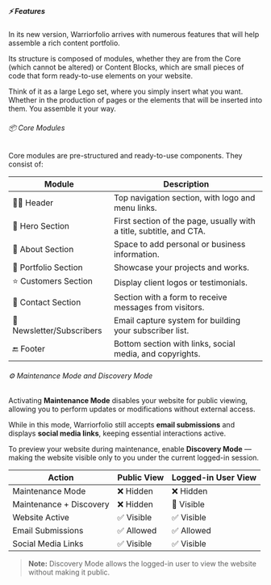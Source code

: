 ##### ⚡ Features

In its new version, Warriorfolio arrives with numerous features that will help assemble a rich content portfolio.

Its structure is composed of modules, whether they are from the Core (which cannot be altered) or Content Blocks, which are small pieces of code that form ready-to-use elements on your website.

Think of it as a large Lego set, where you simply insert what you want. Whether in the production of pages or the elements that will be inserted into them. You assemble it your way.

###### 📦 Core Modules
Core modules are pre-structured and ready-to-use components. They consist of:

| Module                   | Description                                                         |
| ------------------------ | ------------------------------------------------------------------- |
| 🧑‍💻 Header                 | Top navigation section, with logo and menu links.                   |
| 🚀 Hero Section           | First section of the page, usually with a title, subtitle, and CTA. |
| 👤 About Section          | Space to add personal or business information.                      |
| 💼 Portfolio Section      | Showcase your projects and works.                                   |
| ⭐ Customers Section      | Display client logos or testimonials.                               |
| 📩 Contact Section        | Section with a form to receive messages from visitors.              |
| 📰 Newsletter/Subscribers | Email capture system for building your subscriber list.             |
| 🔚 Footer                 | Bottom section with links, social media, and copyrights.            |


###### ⚙️ Maintenance Mode and Discovery Mode  
Activating **Maintenance Mode** disables your website for public viewing, allowing you to perform updates or modifications without external access.  

While in this mode, Warriorfolio still accepts **email submissions** and displays **social media links**, keeping essential interactions active.  

To preview your website during maintenance, enable **Discovery Mode** — making the website visible only to you under the current logged-in session.

| Action                  | Public View | Logged-in User View |
| ----------------------- | ----------- | ------------------- |
| Maintenance Mode        | ❌ Hidden    | ❌ Hidden            |
| Maintenance + Discovery | ❌ Hidden    | 👀 Visible           |
| Website Active          | ✅ Visible   | ✅ Visible           |
| Email Submissions       | ✅ Allowed   | ✅ Allowed           |
| Social Media Links      | ✅ Visible   | ✅ Visible           |

> **Note:** Discovery Mode allows the logged-in user to view the website without making it public.
